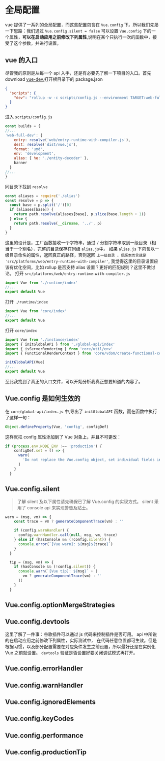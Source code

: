 # 全局配置
vue 提供了一系列的全局配置，而这些配置包含在  ` Vue.config ` 下。所以我们先屡一下思路：我们通过 ` Vue.config.silent = false `
可以设置 ` Vue.config ` 下的一个属性，**可以在启动应用之前修改下列属性**,说明在某个只执行一次的函数中，接受了这个参数，并进行设置。
## vue 的入口
尽管我的原则是从每一个 api 入手，还是有必要先了解一下项目的入口。首先 download [vue-dev](https://github.com/vuejs/vue),打开根目录下的
package.json
```json
{
  "scripts": {
    "dev": "rollup -w -c scripts/config.js --environment TARGET:web-full-dev"
  }
}
```
进入 ` scripts/config.js `
```javascript
const builds = {
//...
'web-full-dev': {
    entry: resolve('web/entry-runtime-with-compiler.js'),
    dest: resolve('dist/vue.js'),
    format: 'umd',
    env: 'development',
    alias: { he: './entity-decoder' },
    banner
  }
//...
}

```
同目录下找到 ` resolve `
```javascript
const aliases = require('./alias')
const resolve = p => {
  const base = p.split('/')[0]
  if (aliases[base]) {
    return path.resolve(aliases[base], p.slice(base.length + 1))
  } else {
    return path.resolve(__dirname, '../', p)
  }
}
```
这里的设计是，工厂函数接收一个字符串，通过 ` / ` 分割字符串取到一级目录（相当于一个别名），完整的目录保存在同级 ` alias.js `中。
如果 ` alias.js ` 下包含以一级目录命名的属性，返回真正的路径，否则返回 ` 上一级目录 ，现版本而言就是 'src/platforms/web/entry-runtime-with-compiler' `,
我觉得这里的目录设置应该有优化空间，比如 rollup 是否支持 alias 设置？更好的匹配规则？这里不做讨论。
打开 ` src/platforms/web/entry-runtime-with-compiler.js `
```javascript
import Vue from './runtime/index'
//...
export default Vue
```
打开 ` ./runtime/index `
```javascript
import Vue from 'core/index'
//...
export default Vue
```
打开 ` core/index `
```javascript
import Vue from './instance/index'
import { initGlobalAPI } from './global-api/index'
import { isServerRendering } from 'core/util/env'
import { FunctionalRenderContext } from 'core/vdom/create-functional-component'

initGlobalAPI(Vue)
//...
export default Vue
```
至此我找到了真正的入口文件，可以开始分析我真正想要知道的内容了。
## Vue.config 是如何生效的
在 ` core/global-api/index.js ` 中,导出了 ` initGlobalAPI ` 函数，而在函数中执行了这样一句：
```javascript
Object.defineProperty(Vue, 'config', configDef)
```
这样就把 config 属性添加到了 Vue 对象上，并且不可更改：
```javascript
if (process.env.NODE_ENV !== 'production') {
    configDef.set = () => {
      warn(
        'Do not replace the Vue.config object, set individual fields instead.'
      )
    }
  }
```
## Vue.config.silent
> 了解 silent 及以下属性请先确保已了解 Vue.config 的实现方式。
silent 采用了 console api 来实现警告及贴士。
```javascript
warn = (msg, vm) => {
    const trace = vm ? generateComponentTrace(vm) : ''

    if (config.warnHandler) {
      config.warnHandler.call(null, msg, vm, trace)
    } else if (hasConsole && (!config.silent)) {
      console.error(`[Vue warn]: ${msg}${trace}`)
    }
  }

  tip = (msg, vm) => {
    if (hasConsole && (!config.silent)) {
      console.warn(`[Vue tip]: ${msg}` + (
        vm ? generateComponentTrace(vm) : ''
      ))
    }
  }
```
## Vue.config.optionMergeStrategies
## Vue.config.devtools
这里了解了一件事：谷歌插件可以通过 js 代码来控制插件是否可用。 api 中所说的在启动应用之前修改下列属性，实际测试中，
在代码任意位置都可生效。但是根据习惯，以及部分配置需要在对应条件发生之前设置，所以最好还是在实例化 Vue 之前就设置。
` devtools ` 验证是否设置好要关闭调试模式再打开。
## Vue.config.errorHandler
## Vue.config.warnHandler
## Vue.config.ignoredElements
## Vue.config.keyCodes
## Vue.config.performance
## Vue.config.productionTip